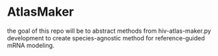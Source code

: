 # AtlasMaker

the goal of this repo will be to abstract methods from hiv-atlas-maker.py development to create species-agnostic method for reference-guided mRNA modeling.
